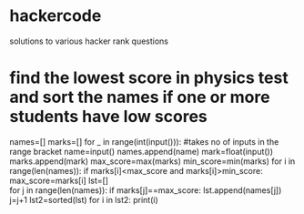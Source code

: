 # hackercode
solutions to various hacker rank questions
# find the lowest score in physics test and sort the names if one or more students have low scores
names=[]
marks=[]
for _ in range(int(input())):  #takes no of inputs in the range bracket
    name=input()
    names.append(name)
    mark=float(input())
    marks.append(mark)
max_score=max(marks)
min_score=min(marks)
for i in range(len(names)):
    if marks[i]<max_score and marks[i]>min_score:
        max_score=marks[i]
lst=[]        
for j in range(len(names)):
    if marks[j]==max_score:
        lst.append(names[j])
        j=j+1
lst2=sorted(lst)
for i in lst2:
    print(i)
